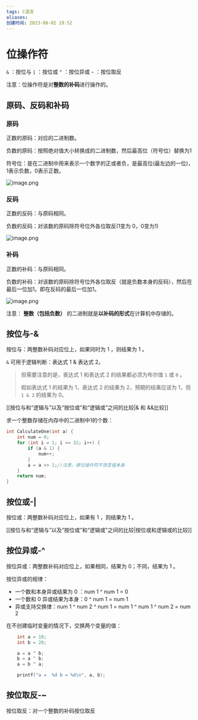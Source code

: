 ```yaml
---
tags: C语言
aliases: 
创建时间: 2023-08-02 19:52
---
```


# 位操作符

`&` ：按位与
`|` ：按位或
`^` ：按位异或
`~` ：按位取反

注意：位操作符是对**整数的补码**进行操作的。

## 原码、反码和补码
### 原码

正数的原码：对应的二进制数。

负数的原码：按照绝对值大小转换成的二进制数，然后最高位（符号位）替换为1

符号位：是在二进制中用来表示一个数字的正或者负，是最高位(最左边的一位)，1表示负数，0表示正数。

![image.png](https://zbn-picture-1319009493.cos.ap-guangzhou.myqcloud.com/public-pic/202308021957682.png)


### 反码

正数的反码：与原码相同。

负数的反码：对该数的原码除符号位外各位取反(1变为 0，0变为1)

![image.png](https://zbn-picture-1319009493.cos.ap-guangzhou.myqcloud.com/public-pic/202308022001408.png)


### 补码

正数的补码：与原码相同。

负数的补码：对该数的原码除符号位外各位取反（就是负数本身的反码），然后在最后一位加1。即在反码的最后一位加1。

![image.png](https://zbn-picture-1319009493.cos.ap-guangzhou.myqcloud.com/public-pic/202308022005813.png)


注意： **整数（包括负数）** 的二进制就是**以补码的形式**在计算机中存储的。


## 按位与-&

按位与：两整数补码对应位上，如果同时为 1 ，则结果为 1 。

`&` 可用于逻辑判断：表达式 1 & 表达式 2。

>但需要注意的是，表达式 1 和表达式 2 的结果都必须为布尔值 `1` 或 `0` 。
>
>假如表达式 1 的结果为 1，表达式 2 的结果为 2，预期的结果应该为 1，但 `1 & 2` 的结果为 0。

[[按位与和“逻辑与”以及“按位或”和“逻辑或”之间的比较|& 和 &&比较]]




求一个整数存储在内存中的二进制中1的个数：
```c
int CalculateOne(int a) {
	int num = 0;
	for (int i = 1; i <= 32; i++) {
		if (a & 1) {
			num++;
		}
		a = a >> 1;//注意，移位操作符不改变值本身
	}
	return num;
}
```


## 按位或-|

按位或：两整数补码对应位上，如果有 1 ，则结果为 1 。

[[按位与和“逻辑与”以及“按位或”和“逻辑或”之间的比较|按位或和逻辑或的比较]]


## 按位异或-^

按位异或：两整数补码对应位上，如果相同，结果为 0；不同，结果为 1 。

按位异或的规律：
- 一个数和本身异或结果为 0 ：num 1 ^ num 1 = 0
- 一个数和 0 异或结果为本身：0 ^ num 1 = num 1
- 异或支持交换律：num 1 ^ num 2 ^ num 1 = num 1 ^ num 1 ^ num 2 = num 2


在不创建临时变量的情况下，交换两个变量的值：

```c
	int a = 10;
	int b = 20;

	a = a ^ b;
	b = a ^ b;
	a = b ^ a;

	printf("a =  %d b = %d\n", a, b);
```

## 按位取反-~

按位取反：对一个整数的补码按位取反